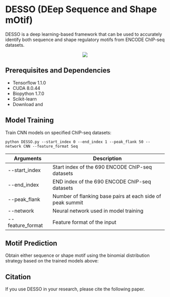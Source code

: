 # DESSO (DEep Sequence and Shape mOtif)
DESSO is a deep learning-based framework that can be used to accurately identify both sequence and shape regulatory motifs from ENCODE ChIP-seq datasets.

<p align="center"> 
<img src="https://github.com/viyjy/DESSO/blob/master/Figure.PNG">
</p>

## Prerequisites and Dependencies
* Tensorflow 1.1.0
* CUDA 8.0.44
* Biopython 1.7.0
* Scikit-learn
* Download and 

## Model Training
Train CNN models on specified ChIP-seq datasets:
```
python DESSO.py --start_index 0 --end_index 1 --peak_flank 50 --network CNN --feature_format Seq
```
Arguments | Description
--------------|---------------------------------------------------------
--start_index | Start index of the 690 ENCODE ChIP-seq datasets
--end_index | END index of the 690 ENCODE ChIP-seq datasets
--peak_flank | Number of flanking base pairs at each side of peak summit
--network | Neural network used in model training
--feature_format | Feature format of the input

## Motif Prediction
Obtain either sequence or shape motif using the binomial distribution strategy based on the trained models above:

## Citation
If you use DESSO in your research, please cite the following paper.
